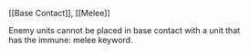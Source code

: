 [[Base Contact]], [[Melee]]

Enemy units cannot be placed in base contact with a unit that  
has the immune: melee keyword.